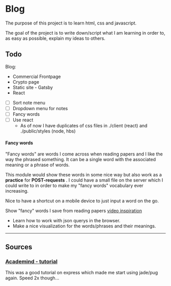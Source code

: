 # Blog

The purpose of this project is to learn html, css and javascript.

The goal of the project is to write down/script what I am learning in order to, as easy as possible, explain my ideas to others.



## Todo

Blog:
* Commercial Frontpage
* Crypto page
* Static site - Gatsby
* React

* [ ] Sort note menu
* [ ] Dropdown menu for notes
* [ ] Fancy words 
* [ ] Use react
  - As of now I have duplicates of css files in ./client (react) and ./public/styles
	(node, hbs)



#### Fancy words

"Fancy words" are words I come across when reading papers and I like the way the phrased something. 
It can be a single word with the associated meaning or a phrase of words.

This module would show these words in some nice way but also work as a <strong>practice</strong>  for <strong>POST-requests</strong> . I could have
a small file on the server which I could write to in order to make my "fancy words" vocabulary ever increasing.

Nice to have a shortcut on a mobile device to just input a word on the go.

Show "fancy" words I save from reading papers 
[video inspiration](https://www.youtube.com/watch?v=4zr8j-jeU_M)

* Learn how to work with json querys in
  the browser.
* Make a nice visualization for the
  words/phrases and their meanings. 

----------------

## Sources 
### [Academind - tutorial](https://www.youtube.com/watch?v=bf8L9tQi_MQ)
This was a good tutorial on express which made me start using jade/pug again. Speed 2x though...


